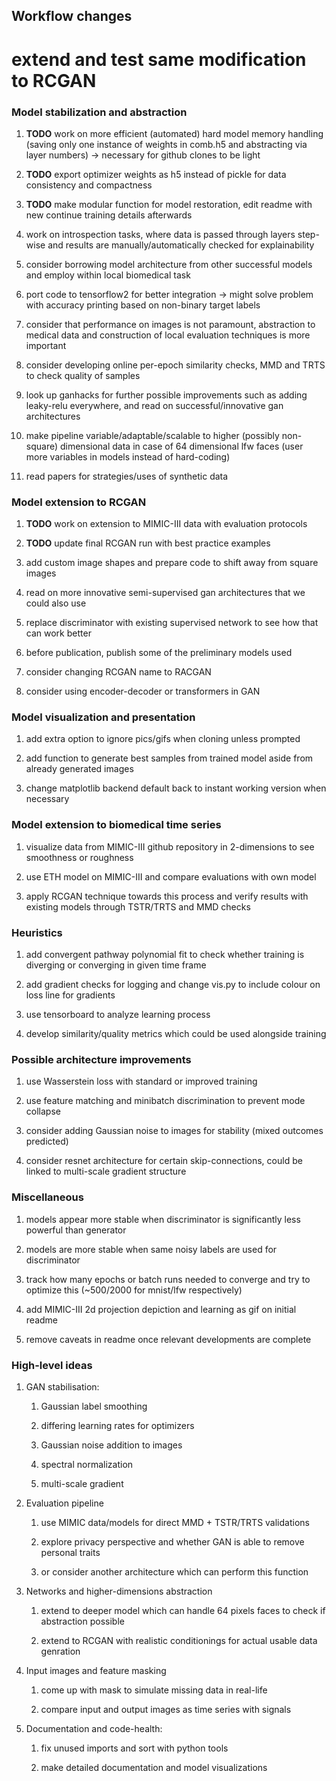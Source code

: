 Workflow changes
----------------

extend and test same modification to RCGAN
==========================================

### Model stabilization and abstraction

1.  **TODO** work on more efficient (automated) hard model
    memory handling (saving only one instance of weights in comb.h5 and
    abstracting via layer numbers) -\> necessary for github clones to be
    light

2.  **TODO** export optimizer weights as h5 instead of pickle
    for data consistency and compactness

3.  **TODO** make modular function for model restoration,
    edit readme with new continue training details afterwards

4.  work on introspection tasks, where data is passed through layers
    step-wise and results are manually/automatically checked for
    explainability

5.  consider borrowing model architecture from other successful models
    and employ within local biomedical task

6.  port code to tensorflow2 for better integration -\> might solve
    problem with accuracy printing based on non-binary target labels

7.  consider that performance on images is not paramount, abstraction to
    medical data and construction of local evaluation techniques is more
    important

8.  consider developing online per-epoch similarity checks, MMD and TRTS
    to check quality of samples

9.  look up ganhacks for further possible improvements such as adding
    leaky-relu everywhere, and read on successful/innovative gan
    architectures

10. make pipeline variable/adaptable/scalable to higher (possibly
    non-square) dimensional data in case of 64 dimensional lfw faces
    (user more variables in models instead of hard-coding)

11. read papers for strategies/uses of synthetic data

### Model extension to RCGAN

1.  **TODO** work on extension to MIMIC-III data with
    evaluation protocols

2.  **TODO** update final RCGAN run with best practice
    examples

3.  add custom image shapes and prepare code to shift away from square
    images

4.  read on more innovative semi-supervised gan architectures that we
    could also use

5.  replace discriminator with existing supervised network to see how
    that can work better

6.  before publication, publish some of the preliminary models used

7.  consider changing RCGAN name to RACGAN

8.  consider using encoder-decoder or transformers in GAN

### Model visualization and presentation

1.  add extra option to ignore pics/gifs when cloning unless prompted

2.  add function to generate best samples from trained model aside from
    already generated images

3.  change matplotlib backend default back to instant working version
    when necessary

### Model extension to biomedical time series

1.  visualize data from MIMIC-III github repository in 2-dimensions to
    see smoothness or roughness

2.  use ETH model on MIMIC-III and compare evaluations with own model

3.  apply RCGAN technique towards this process and verify results with
    existing models through TSTR/TRTS and MMD checks

### Heuristics

1.  add convergent pathway polynomial fit to check whether training is
    diverging or converging in given time frame

2.  add gradient checks for logging and change vis.py to include colour
    on loss line for gradients

3.  use tensorboard to analyze learning process

4.  develop similarity/quality metrics which could be used alongside
    training

### Possible architecture improvements

1.  use Wasserstein loss with standard or improved training

2.  use feature matching and minibatch discrimination to prevent mode
    collapse

3.  consider adding Gaussian noise to images for stability (mixed
    outcomes predicted)

4.  consider resnet architecture for certain skip-connections, could be
    linked to multi-scale gradient structure

### Miscellaneous

1.  models appear more stable when discriminator is significantly less
    powerful than generator

2.  models are more stable when same noisy labels are used for
    discriminator

3.  track how many epochs or batch runs needed to converge and try to
    optimize this (\~500/2000 for mnist/lfw respectively)

4.  add MIMIC-III 2d projection depiction and learning as gif on initial
    readme

5.  remove caveats in readme once relevant developments are complete

### High-level ideas

1.  GAN stabilisation:

    1.  Gaussian label smoothing

    2.  differing learning rates for optimizers

    3.  Gaussian noise addition to images

    4.  spectral normalization

    5.  multi-scale gradient

2.  Evaluation pipeline

    1.  use MIMIC data/models for direct MMD + TSTR/TRTS validations

    2.  explore privacy perspective and whether GAN is able to remove
        personal traits

    3.  or consider another architecture which can perform this function

3.  Networks and higher-dimensions abstraction

    1.  extend to deeper model which can handle 64 pixels faces to check
        if abstraction possible

    2.  extend to RCGAN with realistic conditionings for actual usable
        data genration

4.  Input images and feature masking

    1.  come up with mask to simulate missing data in real-life

    2.  compare input and output images as time series with signals

5.  Documentation and code-health:

    1.  fix unused imports and sort with python tools

    2.  make detailed documentation and model visualizations
